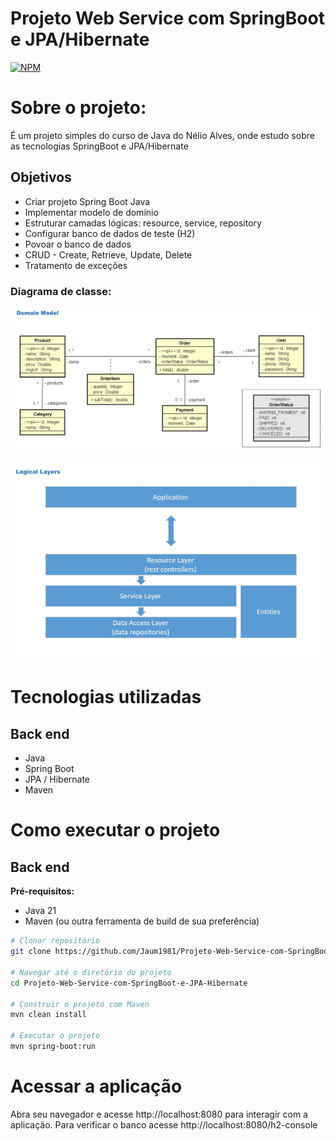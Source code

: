 # Projeto Web Service com SpringBoot e JPA/Hibernate
[![NPM](https://img.shields.io/npm/l/react)](https://github.com/Jaum1981/Projeto-Web-Service-com-SpringBoot-e-JPA-Hibernate/blob/main/LICENSE)

# Sobre o projeto:
É um projeto simples do curso de Java do Nélio Alves, onde estudo sobre as tecnologias SpringBoot e JPA/Hibernate

## Objetivos

- Criar projeto Spring Boot Java
- Implementar modelo de domínio
- Estruturar camadas lógicas: resource, service, repository
- Configurar banco de dados de teste (H2)
- Povoar o banco de dados
- CRUD - Create, Retrieve, Update, Delete
- Tratamento de exceções


### Diagrama de classe:

![Alt text](/documentacaoProjeto/domain.png?raw=true "Diagrama de Classes")

![Alt text](/documentacaoProjeto/logical.png?raw=true "Camada Logica")


# Tecnologias utilizadas
## Back end
- Java
- Spring Boot
- JPA / Hibernate
- Maven

# Como executar o projeto

## Back end

**Pré-requisitos:**
- Java 21
- Maven (ou outra ferramenta de build de sua preferência)

```bash
# Clonar repositório
git clone https://github.com/Jaum1981/Projeto-Web-Service-com-SpringBoot-e-JPA-Hibernate

# Navegar até o diretório do projeto
cd Projeto-Web-Service-com-SpringBoot-e-JPA-Hibernate

# Construir o projeto com Maven
mvn clean install

# Executar o projeto
mvn spring-boot:run
```

# Acessar a aplicação
Abra seu navegador e acesse http://localhost:8080 para interagir com a aplicação.
Para verificar o banco acesse http://localhost:8080/h2-console
